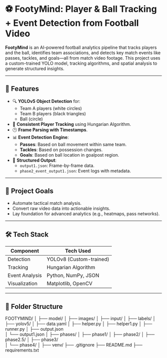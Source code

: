 # ⚽ FootyMind: Player & Ball Tracking + Event Detection from Football Video

**FootyMind** is an AI-powered football analytics pipeline that tracks players and the ball, identifies team associations, and detects key match events like passes, tackles, and goals—all from match video footage. This project uses a custom-trained YOLO model, tracking algorithms, and spatial analysis to generate structured insights.

---

## 📌 Features

- 🔍 **YOLOv5 Object Detection** for:
  - Team A players (white circles)
  - Team B players (black triangles)
  - Ball (circle)
- 🧠 **Consistent Player Tracking** using Hungarian Algorithm.
- 🕒 **Frame Parsing with Timestamps**.
- 📊 **Event Detection Engine**:
  - **Passes**: Based on ball movement within same team.
  - **Tackles**: Based on possession changes.
  - **Goals**: Based on ball location in goalpost region.
- 🧾 **Structured Output**:
  - `output1.json`: Frame-by-frame data.
  - `phase2_event_output1.json`: Event logs with metadata.

---

## 🎯 Project Goals

- Automate tactical match analysis.
- Convert raw video data into actionable insights.
- Lay foundation for advanced analytics (e.g., heatmaps, pass networks).

---

## 🛠️ Tech Stack

| Component        | Tech Used            |
|------------------|----------------------|
| Detection        | YOLOv8 (Custom-trained) |
| Tracking         | Hungarian Algorithm   |
| Event Analysis   | Python, NumPy, JSON   |
| Visualization    | Matplotlib, OpenCV    |

---

## 📂 Folder Structure
FOOTYMIND/ 
│ ├── model/
│ ├── images/ 
│ ├── input/ 
│ ├── labels/ 
│ ├── yolov5/ 
│ ├── data.yaml 
│ ├── helper.py 
│ ├── helper1.py 
│ ├── runner.py 
│ ├── output.json  
│ └── output1.json 
│ ├── phases/ 
│ ├── phase1/ 
│ ├── phase2/ 
│ ├── phase2.5/ 
│ ├── phase3/  
│ └── phase4/
│ ├── venv/ 
├── .gitignore 
├── README.md 
├── requirements.txt

